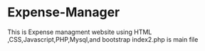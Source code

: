 # Expense-Manager
This is Expense managment website using HTML ,CSS,Javascript,PHP,Mysql,and bootstrap
index2.php  is main file



